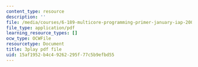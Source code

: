 ```yaml
---
content_type: resource
description: ''
file: /media/courses/6-189-multicore-programming-primer-january-iap-2007/15af1952b4c49262295f77c5b9efbd55_hd4roBsrYA8.pdf
file_type: application/pdf
learning_resource_types: []
ocw_type: OCWFile
resourcetype: Document
title: 3play pdf file
uid: 15af1952-b4c4-9262-295f-77c5b9efbd55
---
```

